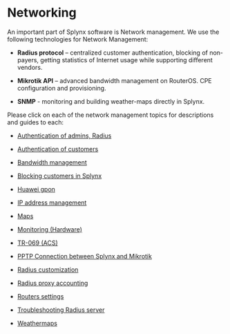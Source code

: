  Networking
 ==========

 An important part of Splynx software is Network management. We use the following technologies for Network Management:

 * **Radius protocol** – centralized customer authentication, blocking of non-payers, getting statistics of Internet usage while supporting different vendors.

 * **Mikrotik API** – advanced bandwidth management on RouterOS. CPE configuration and provisioning.

 * **SNMP** - monitoring and building weather-maps directly in Splynx.

 Please click on each of the network management topics for descriptions and guides to each:

 * [Authentication of admins, Radius](networking/authentication_admins_radius/authentication_admins_radius.md)

 * [Authentication of customers](networking/authentication_of_customers/authentication_of_customers.md)

 * [Bandwidth management](networking/bandwidth_management/bandwidth_management.md)

 * [Blocking customers in Splynx](networking/blocking_customers/blocking_customers.md)

 * [Huawei gpon](networking/huawei_gpon/huawei_gpon.md)

 * [IP address management](networking/ip_address_management/ip_address_management.md)

 * [Maps](networking/maps/maps.md)

 * [Monitoring (Hardware)](networking/monitoring/monitoring.md)

 * [TR-069 (ACS)](networking/tr069_acs/tr069_acs.md)

 * [PPTP Connection between Splynx and Mikrotik](networking/pptp_splynx_mikrotik/pptp_splynx_mikrotik.md)

 * [Radius customization](networking/radius_customization/radius_customization.md)

 * [Radius proxy accounting](networking/radius_proxy_accounting/radius_proxy_accounting.md)

 * [Routers settings](networking/routers_settings/routers_settings.md)

 * [Troubleshooting Radius server](networking/troubleshooting_radius/troubleshooting_radius.md)

 * [Weathermaps](networking/weathermaps/weathermaps.md)
